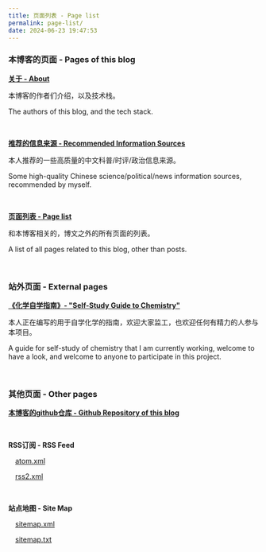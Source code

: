 ```yaml
---
title: 页面列表 - Page list
permalink: page-list/
date: 2024-06-23 19:47:53
---
```


### 本博客的页面 - Pages of this blog

**[关于 - About](/about/)**

本博客的作者们介绍，以及技术栈。

The authors of this blog, and the tech stack.

<br>

**[推荐的信息来源 - Recommended Information Sources](/info-sources/)**

本人推荐的一些高质量的中文科普/时评/政治信息来源。

Some high-quality Chinese science/political/news information sources, recommended by myself.

<br>

**[页面列表 - Page list](/page-list/)**

<p class="tennisbot" id="这说明本页面列表是一个包含了自身的页面列表，不涉及理发师悖论"> 和本博客相关的，博文之外的所有页面的列表。</p>

<p class="tennisbot" id="This means that this page list is a page list that contains itself, and does not involve the barber paradox."> A list of all pages related to this blog, other than posts.</p>

<br>

### 站外页面 - External pages

**[《化学自学指南》- "Self-Study Guide to Chemistry"](https://chem.tennisatw.com/)**

本人正在编写的用于自学化学的指南，欢迎大家监工，也欢迎任何有精力的人参与本项目。

A guide for self-study of chemistry that I am currently working, welcome to have a look, and welcome to anyone to participate in this project.

<br>

### 其他页面 - Other pages

**[本博客的github仓库 - Github Repository of this blog](https://github.com/Tennisatw/blog)**

<br>

**RSS订阅 - RSS Feed**

&emsp;[atom.xml](/atom.xml)
 
&emsp;[rss2.xml](/rss2.xml)

<br>

**站点地图 - Site Map**

&emsp;[sitemap.xml](/sitemap.xml)

&emsp;[sitemap.txt](/sitemap.txt)